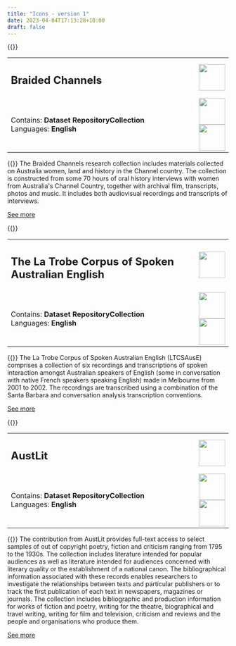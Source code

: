 ```yaml
---
title: "Icons - version 1"
date: 2023-04-04T17:13:28+10:00
draft: false
---
```


{{<raw>}}

<table>
<tr>
<td width = "80%"><h2><a>Braided Channels</a></h2></td><td width = "20%" align="right"><img src="../public.png" height = "60px"/></td>
</tr><tr>
<td width = "80%">Contains: <b>Dataset RepositoryCollection</b><br />Languages: <b>English</b><td width = "20%" align="right"><img src="../txt.png" height = "60px"/><img src="../mp4.png" height = "60px"/></td>
</tr><tr>
</table>
{{</raw>}}
The Braided Channels research collection includes materials collected on Australia women, land and history in the Channel country. The collection is constructed from some 70 hours of oral history interviews with women from Australia's Channel Country, together with archival film, transcripts, photos and music. It includes both audiovisual recordings and transcripts of interviews.

[See more]()

{{<raw>}}

<table>
<tr>
<td width = "80%"><h2><a>The La Trobe Corpus of Spoken Australian English</a></h2></td><td width = "20%" align="right"><img src="../log_in.png" height = "60px"/></td>
</tr><tr>
<td width = "80%">Contains: <b>Dataset RepositoryCollection</b><br />Languages: <b>English</b><td width = "20%" align="right"><img src="../txt.png" height = "60px"/><img src="../word.png" height = "60px"/></td>
</tr><tr>
</table>
{{</raw>}}
The La Trobe Corpus of Spoken Australian English (LTCSAusE) comprises a collection of six recordings and transcriptions of spoken interaction amongst Australian speakers of English (some in conversation with native French speakers speaking English) made in Melbourne from 2001 to 2002. The recordings are transcribed using a combination of the Santa Barbara and conversation analysis transcription conventions.

[See more]()

{{<raw>}}

<table>
<tr>
<td width = "80%"><h2><a>AustLit</a></h2></td><td width = "20%" align="right"><img src="../public.png" height = "60px"/></td>
</tr><tr>
<td width = "80%">Contains: <b>Dataset RepositoryCollection</b><br />Languages: <b>English</b><td width = "20%" align="right"><img src="../txt.png" height = "60px"/><img src="../xml.png" height = "60px"/></td>
</tr><tr>
</table>
{{</raw>}}
The contribution from AustLit provides full-text access to select samples of out of copyright poetry, fiction and criticism ranging from 1795 to the 1930s. The collection includes literature intended for popular audiences as well as literature intended for audiences concerned with literary quality or the establishment of a national canon. The bibliographical information associated with these records enables researchers to investigate the relationships between texts and particular publishers or to track the first publication of each text in newspapers, magazines or journals. The collection includes bibliographic and production information for works of fiction and poetry, writing for the theatre, biographical and travel writing, writing for film and television, criticism and reviews and the people and organisations who produce them.

[See more]()
